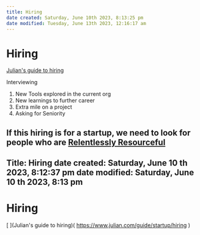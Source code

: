 ```yaml
---
title: Hiring
date created: Saturday, June 10th 2023, 8:13:25 pm
date modified: Tuesday, June 13th 2023, 12:16:17 am
---
```


# Hiring

[Julian's guide to hiring]( https://www.julian.com/guide/startup/hiring )

Interviewing

1. New Tools explored in the current org
2. New learnings to further career
3. Extra mile on a project
4. Asking for Seniority

If this hiring is for a startup, we need to look for people who are [Relentlessly Resourceful](http://www.paulgraham.com/relres.html)
---
Title: Hiring
date created: Saturday, June 10 th 2023, 8:12:37 pm
date modified: Saturday, June 10 th 2023, 8:13 pm
---

# Hiring

[ ](Julian's guide to hiring)( https://www.julian.com/guide/startup/hiring )
